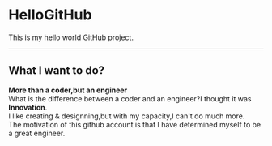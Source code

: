 # HelloGitHub
This is my hello world GitHub project.
***
## What I want to do?
**More than a coder,but an engineer**<br>
What is the difference between a coder and an engineer?I thought it was **Innovation**.<br>
I like creating & designning,but with my capacity,I can't do much more.<br>
The motivation of this github account is that I have determined myself to be a great engineer.<br>
